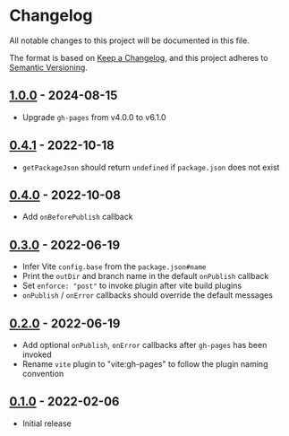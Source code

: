 # Changelog

All notable changes to this project will be documented in this file.

The format is based on [Keep a Changelog](https://keepachangelog.com/en/1.0.0/),
and this project adheres to [Semantic Versioning](https://semver.org/spec/v2.0.0.html).

## [1.0.0](https://github.com/metonym/vite-plugin-gh-pages/releases/tag/v1.0.0) - 2024-08-15

- Upgrade `gh-pages` from v4.0.0 to v6.1.0

## [0.4.1](https://github.com/metonym/vite-plugin-gh-pages/releases/tag/v0.4.1) - 2022-10-18

- `getPackageJson` should return `undefined` if `package.json` does not exist

## [0.4.0](https://github.com/metonym/vite-plugin-gh-pages/releases/tag/v0.4.0) - 2022-10-08

- Add `onBeforePublish` callback

## [0.3.0](https://github.com/metonym/vite-plugin-gh-pages/releases/tag/v0.3.0) - 2022-06-19

- Infer Vite `config.base` from the `package.json#name`
- Print the `outDir` and branch name in the default `onPublish` callback
- Set `enforce: "post"` to invoke plugin after vite build plugins
- `onPublish` / `onError` callbacks should override the default messages

## [0.2.0](https://github.com/metonym/vite-plugin-gh-pages/releases/tag/v0.2.0) - 2022-06-19

- Add optional `onPublish`, `onError` callbacks after `gh-pages` has been invoked
- Rename `vite` plugin to "vite:gh-pages" to follow the plugin naming convention

## [0.1.0](https://github.com/metonym/vite-plugin-gh-pages/releases/tag/v0.1.0) - 2022-02-06

- Initial release
